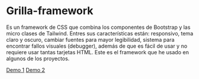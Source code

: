 # Grilla-framework

Es un framework de CSS que combina los componentes de Bootstrap y las micro clases de Tailwind. Entres sus características están: responsivo, tema claro y oscuro, cambiar fuentes para mayor legibilidad, sistema para encontrar fallos visuales (debugger), además de que es fácil de usar y no requiere usar tantas tarjetas HTML.
Este es el framework que he usado en algunos de los proyectos.


[Demo 1](https://dashboard-rose-iota.vercel.app/ "Demo 1")
[Demo 2](https://daily-seven.vercel.app/ "Demo 2")